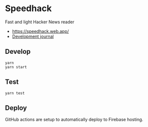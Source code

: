 # Speedhack

Fast and light Hacker News reader

- https://speedhack.web.app/
- [Development journal](./journal.md)

## Develop

```
yarn
yarn start
```

## Test

```
yarn test
```

## Deploy

GitHub actions are setup to automatically deploy to Firebase hosting. 